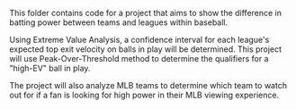 This folder contains code for a project that aims to show the difference in batting power between teams and leagues within baseball.

Using Extreme Value Analysis, a confidence interval for each league's expected top exit velocity on balls in play will be determined. This project will use Peak-Over-Threshold method to determine the qualifiers for a "high-EV" ball in play.

The project will also analyze MLB teams to determine which team to watch out for if a fan is looking for high power in their MLB viewing experience.
